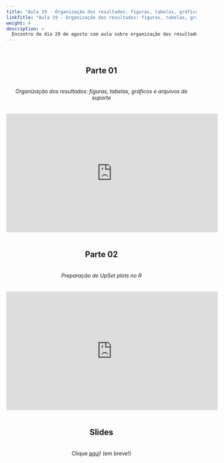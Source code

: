 ```yaml
---
title: "Aula 19 - Organização dos resultados: figuras, tabelas, gráficos e arquivos de suporte"
linkTitle: "Aula 19 - Organização dos resultados: figuras, tabelas, gráficos e arquivos de suporte"
weight: 4
description: >
  Encontro do dia 29 de agosto com aula sobre organização dos resultados: figuras, tabelas, gráficos e arquivos de suporte
---
```


<br>
<div align="center">
<h2>Parte 01</h2>
<br>
<i>Organização dos resultados: figuras, tabelas, gráficos e arquivos de suporte</i>
<br><br><br>
<iframe width="560" height="315" src="https://www.youtube.com/embed/hNlhOTBNsis" frameborder="0" allow="accelerometer; autoplay; clipboard-write; encrypted-media; gyroscope; picture-in-picture" allowfullscreen></iframe>
<br><br>

<h2>Parte 02</h2>
<br>
<i>Preparação de UpSet plots no R</i>
<br><br><br>
<iframe width="560" height="315" src="https://www.youtube.com/embed/OAcjwPWKzsY" frameborder="0" allow="accelerometer; autoplay; clipboard-write; encrypted-media; gyroscope; picture-in-picture" allowfullscreen></iframe>
<br><br>

<h2>Slides</h2>
<br>
Clique <a href="https://github.com/desirrepetters/gstreinamentoeconsultoria/raw/master/userguide/content/pt-br/genomica/2023_01/sincronas/pdf/aula_19.pdf">aqui</a>! (em breve!)
</div>